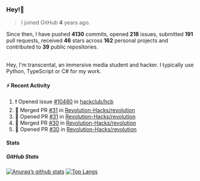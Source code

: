 ### Hey!👋
<!-- [![Banner](banner.png)](https://dillonb07.is-a.dev) -->


> I joined GitHub **4** years ago.

Since then, I have pushed **4130** commits, opened **218** issues, submitted **191** pull requests, received **46** stars across **162** personal projects and contributed to **39** public repositories.

<br>
Hey, I'm transcental, an immersive media student and hacker. I typically use Python, TypeScript or C# for my work.

<br>

#### :zap: Recent Activity

<!--START_SECTION:activity-->
1. ❗ Opened issue [#10480](https://github.com/hackclub/hcb/issues/10480) in [hackclub/hcb](https://github.com/hackclub/hcb)
2. 🎉 Merged PR [#31](https://github.com/Revolution-Hacks/revolution/pull/31) in [Revolution-Hacks/revolution](https://github.com/Revolution-Hacks/revolution)
3. 💪 Opened PR [#31](https://github.com/Revolution-Hacks/revolution/pull/31) in [Revolution-Hacks/revolution](https://github.com/Revolution-Hacks/revolution)
4. 🎉 Merged PR [#30](https://github.com/Revolution-Hacks/revolution/pull/30) in [Revolution-Hacks/revolution](https://github.com/Revolution-Hacks/revolution)
5. 💪 Opened PR [#30](https://github.com/Revolution-Hacks/revolution/pull/30) in [Revolution-Hacks/revolution](https://github.com/Revolution-Hacks/revolution)
<!--END_SECTION:activity-->

#### Stats

##### GitHub Stats
[![Anurag’s github stats](https://github-readme-stats.vercel.app/api?username=transcental&show_icons=true&theme=radical)](https://github.com/transcental)
[![Top Langs](https://github-readme-stats.vercel.app/api/top-langs/?username=transcental&layout=compact&theme=radical)](https://github.com/transcental)

